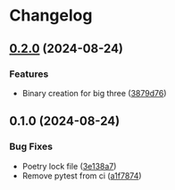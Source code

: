 # Changelog

## [0.2.0](https://github.com/tencorvids/imposter/compare/v0.1.0...v0.2.0) (2024-08-24)


### Features

* Binary creation for big three ([3879d76](https://github.com/tencorvids/imposter/commit/3879d7684182e86cffa4d4b8cb283b07eb527ea4))

## 0.1.0 (2024-08-24)


### Bug Fixes

* Poetry lock file ([3e138a7](https://github.com/tencorvids/imposter/commit/3e138a77807e66fdd2d4e0c056786845b859d5ba))
* Remove pytest from ci ([a1f7874](https://github.com/tencorvids/imposter/commit/a1f7874efcf17d2a8f9ca5fea2d7623dd9c95a3d))
